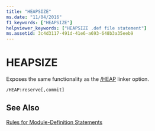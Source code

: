 ```yaml
---
title: "HEAPSIZE"
ms.date: "11/04/2016"
f1_keywords: ["HEAPSIZE"]
helpviewer_keywords: ["HEAPSIZE .def file statement"]
ms.assetid: 3c4d3117-491d-41e6-a693-648b3a35eeb9
---
```

# HEAPSIZE

Exposes the same functionality as the [/HEAP](../../build/reference/heap-set-heap-size.md) linker option.

```
/HEAP:reserve[,commit]
```

## See Also

[Rules for Module-Definition Statements](../../build/reference/rules-for-module-definition-statements.md)